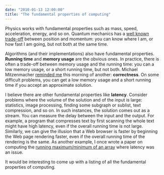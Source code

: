 ```yaml
---
date: "2010-01-13 12:00:00"
title: "The fundamental properties of computing"
---
```




Physics works with fundamental properties such as mass, speed, acceleration, energy, and so on. Quantum mechanics has a [well known trade-off](https://en.wikipedia.org/wiki/Heisenberg_uncertainty_principle) between position and momentum: you can know where I am, or how fast I am going, but not both at the same time.

Algorithms (and their implementations) also have fundamental properties. __Running time__ and __memory usage__ are the obvious ones. In practice, there is often a trade-off between memory usage and the running time: you can a low memory usage, or a short running time, but not both. Michael Mitzenmacher [reminded me](https://mybiasedcoin.blogspot.com/2010/01/algorithms-and-data-structures-course.html) this morning of another: __correctness__. On some difficult problems, you can get a low memory usage and a short running time if you accept an approximate solution.

I believe there are other fundamental properties like __latency__. Consider problems where the volume of the solution and of the input is large: statistics, image processing, finding some subgraph or sublist, text compression, and so on. In such instances, the solution comes out as a stream. You can measure the delay between the input and the output. For example, a program that compresses text by first scanning the whole text might have high latency, even if the overall running time is not large. Similarly, we can give the illusion that a Web browser is faster by beginning the Web page rendering faster, even if the overall running time of the rendering is the same. As another example, I once wrote a paper on computing the [running maximum/minimum of an array](http://arxiv.org/abs/cs/0610046) where latency was an issue.

It would be interesting to come up with a listing of all the fundamental properties of computing.

